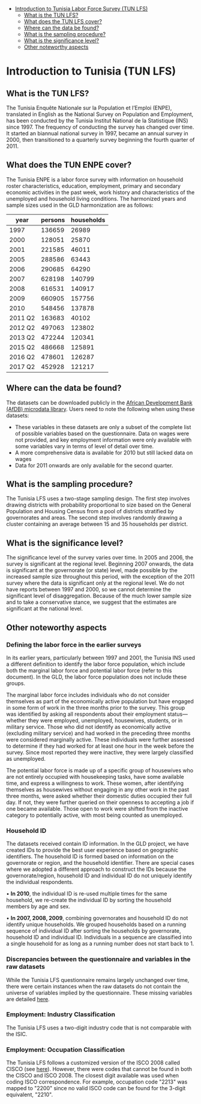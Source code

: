 
-   [Introduction to Tunisia Labor Force Survey (TUN
    LFS)](#introduction-to-Tunisia-labor-force-survey-tun-lfs)
    -   [What is the TUN LFS?](#what-is-the-tun-lfs)
    -   [What does the TUN LFS cover?](#what-does-the-tun-lfs-cover)
    -   [Where can the data be found?](#where-can-the-data-be-found)
    -   [What is the sampling
        procedure?](#what-is-the-sampling-procedure)
    -   [What is the significance
        level?](#what-is-the-significance-level)
    -   [Other noteworthy aspects](#other-noteworthy-aspects)

# Introduction to Tunisia (TUN LFS)

## What is the TUN LFS?

The Tunisia Enquête Nationale sur la Population et l’Emploi (ENPE), translated in English as the National Survey on Population and Employment, has been conducted by the Tunisia Institut National de la Statistique (INS) since 1997. The frequency of conducting the survey has changed over time. It started an biannual national survey in 1997, became an annual survey in 2000, then transitioned to a quarterly survey beginning the fourth quarter of 2011. 

## What does the TUN ENPE cover?
The Tunisia ENPE is a labor force survey with information on household roster characteristics, education, employment, primary and secondary economic activities in the past week, work history and characteristics of the unemployed and household living conditions. The harmonized years and sample sizes used in the GLD harmonization are as follows:

| year | persons | households |
|------|---------|------------|
| 1997 | 136659  | 26989      |
| 2000 | 128051  | 25870      |
| 2001 | 221585  | 46011      |
| 2005 | 288586  | 63443      |
| 2006 | 290685  | 64290      |
| 2007 | 628198  | 140799     |
| 2008 | 616531  | 140917     |
| 2009 | 660905  | 157756     |
| 2010 | 548456  | 137878     |
| 2011 Q2 | 163683  | 40102      |
| 2012 Q2 | 497063  | 123802     |
| 2013 Q2 | 472244  | 120341     |
| 2015 Q2 | 486668  | 125891     |
| 2016 Q2 | 478601  | 126287     |
| 2017 Q2 | 452928  | 121217     |

## Where can the data be found?
The datasets can be downloaded publicly in the [African Development Bank (AfDB) microdata library](https://microdata-catalog.afdb.org/index.php/home). Users need to note the following when using these datasets:
-	These variables in these datasets are only a subset of the complete list of possible variables based on the questionnaire. Data on wages were not provided, and key employment information were only available with some variables vary in terms of level of detail over time.
-	A more comprehensive data is available for 2010 but still lacked data on wages
-	Data for 2011 onwards are only available for the second quarter. 

## What is the sampling procedure?
The Tunisia LFS uses a two-stage sampling design. The first step involves drawing districts with probability proportional to size based on the General Population and Housing Census from a pool of districts stratified by governorates and areas.  The second step involves randomly drawing a cluster containing an average between 15 and 35 households per district. 

## What is the significance level?

The significance level of the survey varies over time. In 2005 and 2006, the survey is significant at the regional level. Beginning 2007 onwards, the data is significant at the governorate (or state) level, made possible by the increased sample size throughout this period, with the exception of the 2011 survey where the data is significant only at the regional level. We do not have reports between 1997 and 2000, so we cannot determine the significant level of disaggregation. Because of the much lower sample size and to take a conservative stance, we suggest that the estimates are significant at the national level.

## Other noteworthy aspects

### Defining the labor force in the earlier surveys
In its earlier years, particularly between 1997 and 2001, the Tunisia INS used a different definition to identify the labor force population, which include both the marginal labor force and potential labor force (refer to this document). In the GLD, the labor force population does not include these groups.

The marginal labor force includes individuals who do not consider themselves as part of the economically active population but have engaged in some form of work in the three months prior to the survey. This group was identified by asking all respondents about their employment status—whether they were employed, unemployed, housewives, students, or in military service. Those who did not identify as economically active (excluding military service) and had worked in the preceding three months were considered marginally active. These individuals were further assessed to determine if they had worked for at least one hour in the week before the survey. Since most reported they were inactive, they were largely classified as unemployed.

The potential labor force is made up of a specific group of housewives who are not entirely occupied with housekeeping tasks, have some available time, and express a willingness to work. These women, after identifying themselves as housewives without engaging in any other work in the past three months, were asked whether their domestic duties occupied their full day. If not, they were further queried on their openness to accepting a job if one became available. Those open to work were shifted from the inactive category to potentially active, with most being counted as unemployed.

### Household ID
The datasets received contain ID information. In the GLD project, we have created IDs to provide the best user experience based on geographic identifiers. The household ID is formed based on information on the governorate or region, and the household identifier. There are special cases where we adopted a different approach to construct the IDs because the governorate/region, household ID and individual ID do not uniquely identify the individual respondents.

•	**In 2010**, the individual ID is re-used multiple times for the same household, we re-create the individual ID by sorting the household members by age and sex. 

•	**In 2007, 2008, 2009**, combining governorates and household ID do not identify unique households. We grouped households based on a running sequence of individual ID after sorting the households by governorate, household ID and individual ID. Individuals in a sequence are classified into a single household for as long as a running number does not start back to 1. 

### Discrepancies between the questionnaire and variables in the raw datasets
While the Tunisia LFS questionnaire remains largely unchanged over time, there were certain instances when the raw datasets do not contain the universe of variables implied by the questionnaire. These missing variables are detailed [here](Missing%20variables.md).

### Employment: Industry Classification
The Tunisia LFS uses a two-digit industry code that is not comparable with the ISIC.  

### Employment: Occupation Classification
The Tunisia LFS follows a customized version of the ISCO 2008 called CISCO (see [here](utilities/TUN_CISCO.pdf)). However, there were codes that cannot be found in both the CISCO and ISCO 2008. The closest digit available was used when coding ISCO correspondence. For example, occupation code "2213" was mapped to "2200" since no valid ISCO code can be found for the 3-digit equivalent, "2210". 


